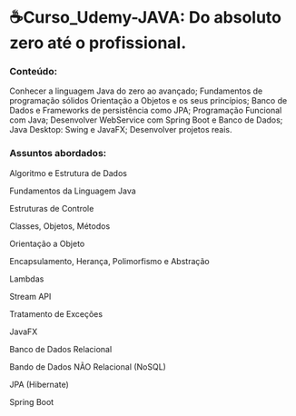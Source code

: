 # ☕Curso_Udemy-JAVA: Do absoluto zero até o profissional.

### Conteúdo:
Conhecer a linguagem Java do zero ao avançado;
Fundamentos de programação sólidos
Orientação a Objetos e os seus princípios;
Banco de Dados e Frameworks de persistência como JPA;
Programação Funcional com Java;
Desenvolver WebService com Spring Boot e Banco de Dados;
Java Desktop: Swing e JavaFX;
Desenvolver projetos reais.



### Assuntos abordados:

Algoritmo e Estrutura de Dados

Fundamentos da Linguagem Java

Estruturas de Controle

Classes, Objetos, Métodos

Orientação a Objeto

Encapsulamento, Herança, Polimorfismo e Abstração

Lambdas

Stream API

Tratamento de Exceções

JavaFX

Banco de Dados Relacional

Bando de Dados NÃO Relacional (NoSQL)

JPA (Hibernate)

Spring Boot
